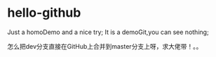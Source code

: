 # hello-github
Just a homoDemo and a nice try;
It is a demoGit,you can see nothing;


怎么把dev分支直接在GitHub上合并到master分支上呀，求大佬带！。。
